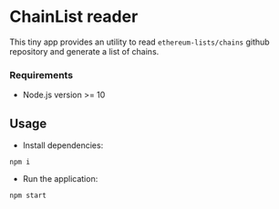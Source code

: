 # ChainList reader
This tiny app provides an utility to read `ethereum-lists/chains` github repository and generate a list of chains.

### Requirements
- Node.js version >= 10

## Usage
- Install dependencies:
```
npm i
```
- Run the application:
```
npm start
```
